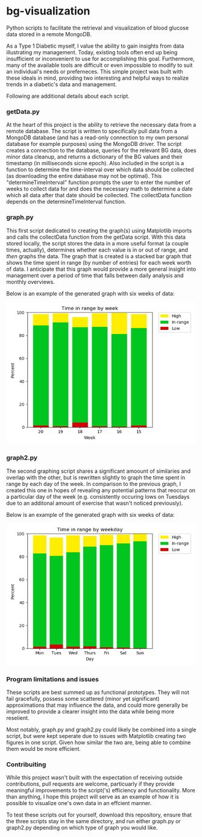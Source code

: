# bg-visualization
Python scripts to facilitate the retrieval and visualization of blood glucose data stored in a remote MongoDB.

As a Type 1 Diabetic myself, I value the ability to gain insights from data illustrating my management. Today, existing tools often end up being insufficient or inconvenient to use for accomplishing this goal. Furthermore, many of the available tools are difficult or even impossible to modify to suit an individual's needs or preferneces. This simple project was built with these ideals in mind, providing two interesting and helpful ways to realize trends in a diabetic's data and management.

Following are additional details about each script.

### getData.py
At the heart of this project is the ability to retrieve the necessary data from a remote database. The script is written to specifically pull data from a MongoDB database (and has a read-only connection to my own personal database for example purposes) using the MongoDB driver. The script creates a connection to the database, queries for the relevant BG data, does minor data cleanup, and returns a dictionary of the BG values and their timestamp (in milliseconds sicne epoch). Also included in the script is a function to determine the time-interval over which data should be collected (as downloading the entire database may not be optimal). This "determineTimeInterval" function prompts the user to enter the number of weeks to collect data for and does the necessary math to determine a date which all data after that date should be collected. The collectData function depends on the determineTimeInterval function.

### graph.py
This first script dedicated to creating the graph(s) using Matplotlib imports and calls the collectData function from the getData script. With this data stored locally, the script stores the data in a more useful format (a couple times, actually), determines whether each value is in or out of range, and *then* graphs the data. The graph that is created is a stacked bar graph that shows the time spent in range (by number of entries) for each week worth of data. I anticipate that this graph would provide a more general insight into management over a period of time that falls between daily analysis and monthly overviews. 

Below is an example of the generated graph with six weeks of data:

![Graph generated by graph.py](/graph-example.png)

### graph2.py
The second graphing script shares a significant amoount of similaries and overlap with the other, but is rewritten slightly to graph the time spent in range by each day of the week. In comparison to the previous graph, I created this one in hopes of revealing any potential patterns that reoccur on a particular day of the week (e.g. consistently occuring lows on Tuesdays due to an additonal amount of exercise that wasn't noticed previously). 

Below is an example of the generated graph with six weeks of data:

![Graph generated by graph2.py](/graph2-example.png)

### Program limitations and issues
These scripts are best summed up as functional prototypes. They will not fail gracefully, possess some scattered (minor yet significant) approximations that may influence the data, and could more generally be improved to provide a clearer insight into the data while being more reselient.

Most notably, graph.py and graph2.py could likely be combined into a single script, but were kept seperate due to issues with Matplotlib creating two figures in one script. Given how similar the two are, being able to combine them would be more efficient. 

### Contribuiting
While this project wasn't built with the expectation of receiving outside contributions, pull requests are welcome, particuarly if they provide meaningful improvements to the script('s) efficiency and functionality. More than anything, I hope this project will serve as an example of how it is possible to visualize one's own data in an effcient manner.

To test these scripts out for yourself, download this repository, ensure that the three scripts stay in the same directory, and run either graph.py or graph2.py depending on which type of graph you would like.
